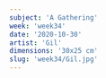 ```yaml
---
subject: 'A Gathering'
week: 'week34'
date: '2020-10-30'
artist: 'Gil'
dimensions: '30x25 cm'
slug: 'week34/Gil.jpg'
---
```

